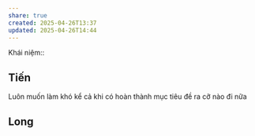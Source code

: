 ```yaml
---
share: true
created: 2025-04-26T13:37
updated: 2025-04-26T14:44
---
```

Khái niệm:: 

## Tiến
Luôn muốn làm khó kể cả khi có hoàn thành mục tiêu đề ra cỡ nào đi nữa

## Long

